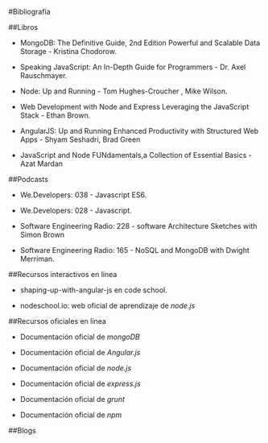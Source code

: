 #Bibliografía

##Libros

* MongoDB: The Definitive Guide, 2nd Edition
Powerful and Scalable Data Storage - Kristina Chodorow.

* Speaking JavaScript: An In-Depth Guide for Programmers - Dr. Axel Rauschmayer.

* Node: Up and Running - Tom Hughes-Croucher , Mike Wilson.

* Web Development with Node and Express
Leveraging the JavaScript Stack - Ethan Brown.

* AngularJS: Up and Running
Enhanced Productivity with Structured Web Apps - Shyam Seshadri, Brad Green

* JavaScript and Node FUNdamentals,a Collection of Essential Basics - Azat Mardan

##Podcasts 

* We.Developers: 038 - Javascript ES6.

* We.Developers: 028 - Javascript.

* Software Engineering Radio: 228 - software Architecture Sketches with Simon Brown

* Software Engineering Radio: 165 - NoSQL and  MongoDB with Dwight Merriman.

##Recursos interactivos en línea

* shaping-up-with-angular-js en  code school.

* nodeschool.io: web oficial de aprendizaje de *node.js*

##Recursos oficiales en línea

* Documentación oficial de *mongoDB*

* Documentación oficial de *Angular.js*

* Documentación oficial de *node.js*

* Documentación oficial de *express.js*

* Documentación oficial de *grunt*

* Documentación oficial de *npm*

##Blogs



 


